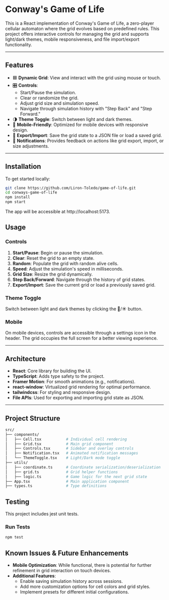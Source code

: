 # Conway's Game of Life

This is a React implementation of Conway's Game of Life, a zero-player cellular automaton where the grid evolves based on predefined rules. This project offers interactive controls for managing the grid and supports light/dark themes, mobile responsiveness, and file import/export functionality.

---

## Features

- 🟦 **Dynamic Grid**: View and interact with the grid using mouse or touch.
- 🎛️ **Controls**:
  - Start/Pause the simulation.
  - Clear or randomize the grid.
  - Adjust grid size and simulation speed.
  - Navigate through simulation history with "Step Back" and "Step Forward."
- 🌗 **Theme Toggle**: Switch between light and dark themes.
- 📱 **Mobile-Friendly**: Optimized for mobile devices with responsive design.
- 📁 **Export/Import**: Save the grid state to a JSON file or load a saved grid.
- 🔔 **Notifications**: Provides feedback on actions like grid export, import, or size adjustments.

---

## Installation

To get started locally:

   ```bash
   git clone https://github.com/Liron-Toledo/game-of-life.git
   cd conways-game-of-life
   npm install
   npm start
   ```
The app will be accessible at http://localhost:5173.

## Usage

### Controls
1. **Start/Pause**: Begin or pause the simulation.
2. **Clear**: Reset the grid to an empty state.
3. **Random**: Populate the grid with random alive cells.
4. **Speed**: Adjust the simulation's speed in milliseconds.
5. **Grid Size**: Resize the grid dynamically.
6. **Step Back/Forward**: Navigate through the history of grid states.
7. **Export/Import**: Save the current grid or load a previously saved grid.

### Theme Toggle
Switch between light and dark themes by clicking the 🌙/☀️ button.

### Mobile
On mobile devices, controls are accessible through a settings icon in the header. The grid occupies the full screen for a better viewing experience.

---

## Architecture

- **React**: Core library for building the UI.
- **TypeScript**: Adds type safety to the project.
- **Framer Motion**: For smooth animations (e.g., notifications).
- **react-window**: Virtualized grid rendering for optimal performance.
- **tailwindcss**: For styling and responsive design.
- **File APIs**: Used for exporting and importing grid state as JSON.

---

## Project Structure

```bash
src/
├── components/
│   ├── Cell.tsx           # Individual cell rendering
│   ├── Grid.tsx           # Main grid component
│   ├── Controls.tsx       # Sidebar and overlay controls
│   ├── Notification.tsx   # Animated notification messages
│   └── ThemeToggle.tsx    # Light/Dark mode toggle
├── utils/
│   ├── coordinate.ts      # Coordinate serialization/deserialization
│   ├── grid.ts            # Grid helper functions
│   ├── logic.ts           # Game logic for the next grid state
├── App.tsx                # Main application component
├── types.ts               # Type definitions
```

## Testing

This project includes jest unit tests.

### Run Tests

```bash
npm test
```

## Known Issues & Future Enhancements

- **Mobile Optimization**: While functional, there is potential for further refinement in grid interaction on touch devices.
- **Additional Features**:
  - Enable saving simulation history across sessions.
  - Add more customization options for cell colors and grid styles.
  - Implement presets for different initial configurations.